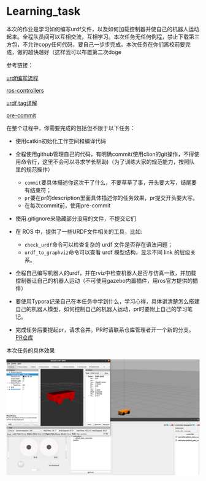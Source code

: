 # Learning_task
本次的作业是学习如何编写urdf文件，以及如何加载控制器并使自己的机器人运动起来。全程队员间可以互相交流，互相学习。本次任务无任何例程，禁止下载第三方包，不允许copy任何代码，要自己一步步完成。本次任务在你们离校前要完成，做的越快越好（这样我可以布置第二次doge

参考链接：

[urdf编写流程](https://dynamic-x-docs.netlify.app/quick_start/the_method_of_write_urdf.html)

[ros-controllers](https://github.com/ros-controls/ros_controllers)

[urdf tag详解](https://zhuanlan.zhihu.com/p/83280676)

[pre-commit](https://rm-control-docs.netlify.app/dev_guide/code_style#pre-commit-%E6%A0%BC%E5%BC%8F%E6%A3%80%E6%9F%A5%E5%99%A8)

在整个过程中，你需要完成的包括但不限于以下任务：

- 使用catkin初始化工作空间和编译代码
- 全程使用github管理自己的代码，有明确commit(使用clion的git操作，不得使用命令行，这里不会可以寻求学长帮助)（为了训练大家的规范能力，按照队里的规范操作）
  - `commit`要具体描述你这次干了什么，不要草草了事，开头要大写，结尾要有结束符；
  - `pr`要在pr的description里面具体描述你的任务效果，pr提交开头要大写。
  - 在每次commit前，使用pre-commit

- 使用.gitignore来隐藏部分没用的文件，不提交它们
- 在 ROS 中，提供了一些URDF文件相关的工具，比如:
  - `check_urdf`命令可以检查复杂的 urdf 文件是否存在语法问题；
  - `urdf_to_graphviz`命令可以查看 urdf 模型结构，显示不同 link 的层级关系。
- 全程自己编写机器人的urdf，并在rviz中检查机器人是否与仿真一致，并加载控制器让自己的机器人运动（不可使用gazebo内置插件，用ros官方提供的插件）
- 要使用Typora记录自己在本任务中学到什么，学习心得，具体讲清楚怎么搭建自己的机器人模型，如何控制自己的机器人运动，pr时要附上自己的学习笔记。
- 完成任务后要提起pr，请求合并。PR时请联系仓库管理者开一个新的分支。[PR仓库](https://github.com/YoujianWu/Learning_task)

本次任务的具体效果

![](./imgs/task.jpg)
